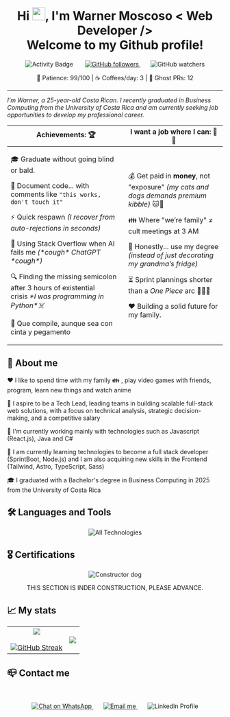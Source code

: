 <h1 align="center">Hi  <img src="https://github.com/abdoachhoubi/abdoachhoubi/blob/main/gifs/Hi.gif" width="30">, I'm Warner Moscoso < Web Developer /> <br> Welcome to my Github profile!</h1> 
<p align="center">
  <img src="https://img.shields.io/github/last-commit/WaCnerDev/WaCnerDev?color=5B61F4&label=GitHub%20Status&logo=github" alt="Activity Badge"/>
&nbsp;&nbsp;&nbsp;&nbsp;&nbsp;
<a href="https://github.com/WaCnerDev" target="_blank">
  <img alt="GitHub followers" src="https://img.shields.io/github/followers/WaCnerDEV">
</a>
&nbsp;&nbsp;&nbsp;&nbsp;&nbsp;
  <img alt="GitHub watchers" src="https://img.shields.io/github/watchers/WaCnerDev/WaCnerDev">
</p>
<p align="center">🧘 Patience: 99/100 | ☕ Coffees/day: 3 | 👻 Ghost PRs: 12</p>
<hr>
<p><i>I’m Warner, a 25-year-old Costa Rican. I recently graduated in Business Computing from the University of Costa Rica and am currently seeking job opportunities to develop my professional career.</i></p>
<table>
  <thead>
    <tr>
      <th>Achievements: 🏆</th>
      <th>I want a job where I can: 💼✨</th>
    </tr>
  </thead>
  <tr>
    <td>
      <p>🎓 Graduate without going blind or bald.</p>
      <p>📝 Document code... with comments like <code>"this works, don't touch it"</code> </p>
      <p>⚡ Quick respawn <em>(I recover from auto-rejections in seconds)</em></p>
      <p>🤖 Using Stack Overflow when AI fails me <em>(*cough* ChatGPT *cough*)</em></p>
      <p>🔍 Finding the missing semicolon after 3 hours of existential crisis&nbsp;<em>*I&nbsp;was programming in Python*☠️</em></p>
      <p>🤫 Que compile, aunque sea con cinta y pegamento</p>
    </td>
    <td>
      <p>💰 Get paid in <strong>money</strong>, not "exposure" <em>(my cats and dogs demands premium kibble)</em> 🐱👑</p>
      <p>👪 Where "we’re family" ≠ cult meetings at 3 AM </p>
      <p>📜 Honestly... use my degree <em>(instead of just decorating my grandma’s fridge)</em></p>
      <p>⏳ Sprint plannings shorter than a <em>One Piece</em> arc 🏃‍♂️💨</p>
      <p>❤️ Building a solid future for my family.</p>
    </td>
  </tr>
</table>
<h2> 🐐 About me </h2>
<p>❤️ I like to spend time with my family 👪 , play video games with friends, program, learn new things and watch anime</p>
<p>🏁 I aspire to be a Tech Lead, leading teams in building scalable full-stack web solutions, with a focus on technical analysis, strategic decision-making, and a competitive salary</p>
<p>🔭 I'm currently working mainly with technologies such as Javascript (React.js), Java and C#</p>
<p>🌱 I am currently learning technologies to become a full stack developer (SprintBoot, Node.js) and I am also acquiring new skills in the Frontend (Tailwind, Astro, TypeScript, Sass)</p>
<p>🎓 I graduated with a Bachelor's degree in Business Computing in 2025 from the University of Costa Rica</p>
<h2> 🛠 Languages and Tools </h2>
<p align="center">
  <img src="https://skillicons.dev/icons?i=java,js,cs,bash,powershell,html,css,javascript,react,bootstrap,materialui,vite,wordpress,mysql,sqlite,git,github,gitlab,discord,visualstudio,vscode,eclipse,figma,postman,windows,linux,ubuntu,maven,npm,pnpm" alt="All Technologies" />
</p>
<h2> 🎖️ Certifications</h2>
<p align="center">
  <img src="https://i.pinimg.com/736x/7b/68/ae/7b68ae35737786295d052a9f641deed8.jpg" alt="Constructor dog" />
  <p align="center">THIS SECTION IS INDER CONSTRUCTION, PLEASE ADVANCE. </p>
</p>
<h2> 📈 My stats</h2>
<table align="center">
  <tr>
        <td align="center">
          <img  align="center"  src="https://github-readme-stats.vercel.app/api?username=WaCnerDev&theme=dracula&&bg_color=45,221C31,4B3D73&icon_color=D484F4&hide_border=true&border_radius=8&title_color=89B4FA&show_icons=true&count_private=true"/>
          <br>
          <br>
        <a href="https://git.io/streak-stats"><img src="https://github-readme-streak-stats.herokuapp.com?user=WaCnerDev&theme=dark-minimalist&hide_border=true&border_radius=8&mode=weekly&background=45%2C221C31%2C4B3D73" alt="GitHub Streak" /></a>
        </td>
        <td align="center">
          <img  align="center"  src="https://github-readme-stats.anuraghazra1.vercel.app/api/top-langs/?username=WaCnerDev&theme=dracula&&bg_color=45,221C31,4B3D73&icon_color=D484F4&hide_border=true&border_radius=8&title_color=89B4FA&langs_count=10"/>
        </td>
  </tr>
</table>
<h2> 📪 Contact me</h2>
<br>
<p align="center">
<a href="https://wa.me/50687907550" target="_blank">
  <img src="https://img.shields.io/badge/WhatsApp-25D366?style=for-the-badge&logo=whatsapp&logoColor=white" alt="Chat on WhatsApp"/>
</a>
&nbsp;&nbsp;&nbsp;&nbsp;&nbsp;
<a href="mailto:warnerwmm@gmail.com" target="_blank">
  <img src="https://img.shields.io/badge/Gmail-D14836?style=for-the-badge&logo=gmail&logoColor=white" alt="Email me"/>
</a>
&nbsp;&nbsp;&nbsp;&nbsp;&nbsp;
<a href="https://www.linkedin.com/in/wacnerdev" target="_blank" style="text-decoration: none;">
  <img src="https://img.shields.io/badge/-LinkedIn-0077B5?style=for-the-badge&logo=linkedin&logoColor=white&labelColor=0077B5" 
       alt="LinkedIn Profile"/>
</a>
</p>



